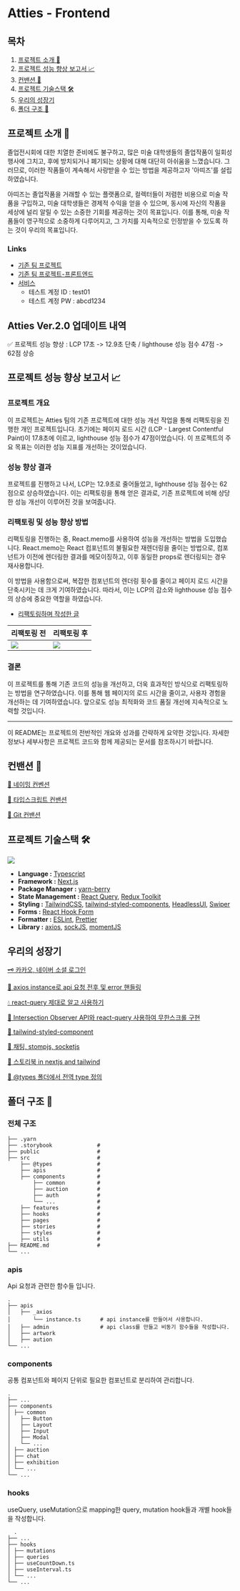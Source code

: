 # Atties - Frontend

## 목차

1. [프로젝트 소개 🎨](#프로젝트-소개-🎨)
2. [프로젝트 성능 향상 보고서 📈](#프로젝트-성능-향상-보고서-📈)
3. [컨밴션 🌈](#컨밴션-🌈)
4. [프로젝트 기술스택 🛠](#프로젝트-기술스택-🛠)
5. [우리의 성장기](#우리의-성장기)
6. [폴더 구조 📁](#폴더-구조-📁)

## 프로젝트 소개 🎨

졸업전시회에 대한 치열한 준비에도 불구하고, 많은 미술 대학생들의 졸업작품이 일회성 행사에 그치고, 후에 방치되거나 폐기되는 상황에 대해 대단히 아쉬움을 느꼈습니다. 그러므로, 이러한 작품들이 계속해서 사랑받을 수 있는 방법을 제공하고자 '아띠즈'를 설립하였습니다.

아띠즈는 졸업작품을 거래할 수 있는 플랫폼으로, 컬렉터들이 저렴한 비용으로 미술 작품을 구입하고, 미술 대학생들은 경제적 수익을 얻을 수 있으며, 동시에 자신의 작품을 세상에 널리 알릴 수 있는 소중한 기회를 제공하는 것이 목표입니다. 이를 통해, 미술 작품들이 영구적으로 소중하게 다루어지고, 그 가치를 지속적으로 인정받을 수 있도록 하는 것이 우리의 목표입니다.

### Links

- [기존 팀 프로젝트](https://github.com/Att-ies)
- [기존 팀 프로젝트-프론트엔드](https://github.com/Att-ies/frontend)
- [서비스](https://atties.vercel.app/)
  - 테스트 계정 ID : test01
  - 테스트 계정 PW : abcd1234

## Atties Ver.2.0 업데이트 내역

✅ 프로젝트 성능 향상 : LCP 17초 -> 12.9초 단축 / lighthouse 성능 점수 47점 -> 62점 상승

## 프로젝트 성능 향상 보고서 📈

### 프로젝트 개요

이 프로젝트는 Atties 팀의 기존 프로젝트에 대한 성능 개선 작업을 통해 리팩토링을 진행한 개인 프로젝트입니다. 초기에는 페이지 로드 시간 (LCP - Largest Contentful Paint)이 17.8초에 이르고, lighthouse 성능 점수가 47점이었습니다. 이 프로젝트의 주요 목표는 이러한 성능 지표를 개선하는 것이었습니다.

### 성능 향상 결과

프로젝트를 진행하고 나서, LCP는 12.9초로 줄어들었고, lighthouse 성능 점수는 62점으로 상승하였습니다. 이는 리팩토링을 통해 얻은 결과로, 기존 프로젝트에 비해 상당한 성능 개선이 이루어진 것을 보여줍니다.

### 리팩토링 및 성능 향상 방법

리팩토링을 진행하는 중, React.memo를 사용하여 성능을 개선하는 방법을 도입했습니다. React.memo는 React 컴포넌트의 불필요한 재렌더링을 줄이는 방법으로, 컴포넌트가 이전에 렌더링한 결과를 메모이징하고, 이후 동일한 props로 렌더링되는 경우 재사용합니다.

이 방법을 사용함으로써, 복잡한 컴포넌트의 렌더링 횟수를 줄이고 페이지 로드 시간을 단축시키는 데 크게 기여하였습니다. 따라서, 이는 LCP의 감소와 lighthouse 성능 점수의 상승에 중요한 역할을 하였습니다.

- [리팩토링하며 작성한 글](https://peter-coding.tistory.com/339)

| 리팩토링 전                                                                                                                                                               | 리팩토링 후                                                                                                                                                               |
| ------------------------------------------------------------------------------------------------------------------------------------------------------------------------- | ------------------------------------------------------------------------------------------------------------------------------------------------------------------------- |
| <img src='https://img1.daumcdn.net/thumb/R1280x0/?scode=mtistory2&fname=https%3A%2F%2Fblog.kakaocdn.net%2Fdn%2FLfW5v%2Fbtsc1NuzmRq%2FjJQlmePxqSF3wOOkfTFZ9K%2Fimg.png' /> | <img src='https://img1.daumcdn.net/thumb/R1280x0/?scode=mtistory2&fname=https%3A%2F%2Fblog.kakaocdn.net%2Fdn%2FejYjVm%2Fbtsc99pYH1A%2FZdZZhDKAB6KuCBnIGQcA1K%2Fimg.png'/> |

### 결론

이 프로젝트를 통해 기존 코드의 성능을 개선하고, 더욱 효과적인 방식으로 리팩토링하는 방법을 연구하였습니다. 이를 통해 웹 페이지의 로드 시간을 줄이고, 사용자 경험을 개선하는 데 기여하였습니다. 앞으로도 성능 최적화와 코드 품질 개선에 지속적으로 노력할 것입니다.

---

이 README는 프로젝트의 전반적인 개요와 성과를 간략하게 요약한 것입니다. 자세한 정보나 세부사항은 프로젝트 코드와 함께 제공되는 문서를 참조하시기 바랍니다.

## 컨밴션 🌈

[📄 네이밍 컨벤션](https://www.notion.so/guesung/f6bf625c22514d8a8a9793d551935a10?pvs=4)

[📄 타입스크립트 컨밴션](https://www.notion.so/guesung/typescript-convention-e335832c4c0e420f85a9f7de6b5d0db1?pvs=4)

[📄 Git 컨밴션](https://www.notion.so/guesung/PR-59399896b4504c4ea5703b8c3ac2b874)

## 프로젝트 기술스택 🛠

![](https://i.imgur.com/KN4SEfW.png)

- **Language :** [Typescript](https://www.typescriptlang.org/)
- **Framework :** [Next.js](https://nextjs.org/)
- **Package Manager :** [yarn-berry](https://yarnpkg.com/)
- **State Management :** [React Query](https://react-query.tanstack.com/), [Redux Toolkit](https://redux-toolkit.js.org/)
- **Styling :** [TailwindCSS](https://tailwindcss.com/), [tailwind-styled-components](https://www.npmjs.com/package/tailwind-styled-components), [HeadlessUI](https://headlessui.com/), [Swiper](https://swiperjs.com/react)
- **Forms :** [React Hook Form](https://react-hook-form.com/)
- **Formatter :** [ESLint](https://eslint.org/), [Prettier](https://prettier.io/)
- **Library :** [axios](https://axios-http.com/), [sockJS](https://github.com/sockjs/sockjs-client), [momentJS](https://momentjs.com/)

## 우리의 성장기

[🗝️ 카카오, 네이버 소셜 로그인](https://www.notion.so/guesung/social-login-4d9321791dec42a6a98590cf18a0dbb5?pvs=4)

[🧿 axios instance로 api 요청 전후 및 error 핸들링](https://www.notion.so/guesung/Axios-instance-53e9a3c00f354b8c92b44728f9987b3c?pvs=4)

[💧 react-query 제대로 알고 사용하기 ](https://www.notion.so/guesung/react-query-e32b280a1b184cd7b5ba699286a20604?pvs=4)

[🐽 Intersection Observer API와 react-query 사용하여 무한스크롤 구현](https://www.notion.so/guesung/Intersection-Observer-API-react-query-7e95dd67a0aa4830be0685e74e8093f0)

[🎨 tailwind-styled-component](https://www.notion.so/guesung/tailwind-styled-components-e8b95344e93d4ca88979b702deb7027e)

[💬 채팅, stompjs, socketjs](https://www.notion.so/guesung/Stomp-Soket-js-51dfc4ba27f94026bec470da0170ea01?pvs=4)

[🧡 스토리북 in nextjs and tailwind](https://www.notion.so/guesung/story-book-with-nextjs-and-tailwind-280f912916084649ad8d73e4e7b75abf?pvs=4)

[👣 @types 폴더에서 전역 type 정의](https://www.notion.so/guesung/types-type-7aeefdf592894c0d9a6f99993ba2a75e?pvs=4)

## 폴더 구조 📁

### 전체 구조

    ├── .yarn
    ├── .storybook              #
    ├── public                  #
    ├── src                     #
        ├── @types              #
        ├── apis                #
        ├── components          #
            ├── common          #
            ├── auction         #
            ├── auth            #
            └── ...             #
        ├── features            #
        ├── hooks               #
        ├── pages               #
        ├── stories             #
        ├── styles              #
        ├── utils               #
    ├── README.md               #
    └── ...

### apis

Api 요청과 관련한 함수들 입니다.

    .
    ├── apis
    │   ├── _axios
    │       └── instance.ts      # api instance를 만들어서 사용합니다.
    │   ├── admin                # api class를 만들고 비동기 함수들을 작성합니다.
    │   ├── artwork
    │   ├── aution
    └── ...

### components

공통 컴포넌트와 페이지 단위로 필요한 컴포넌트로 분리하여 관리합니다.

    .
    ├── ...
    ├── components
    │ ├── common
    │   ├── Button
    │   ├── Layout
    │   ├── Input
    │   ├── Modal
    │   └── ...
    │ ├── auction
    │ ├── chat
    │ ├── exhibition
    │ └── ...
    └── ...

### hooks

useQuery, useMutation으로 mapping한 query, mutation hook들과 개별 hook들을 작성합니다.

      .
    ├── ...
    ├── hooks
    │ ├── mutations
    │ ├── queries
    │ ├── useCountDown.ts
    │ ├── useInterval.ts
    │ └── ...
    └── ...
